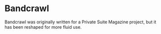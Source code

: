 # Bandcrawl

Bandcrawl was originally written for a Private Suite Magazine project, but it has been reshaped for more fluid use.

